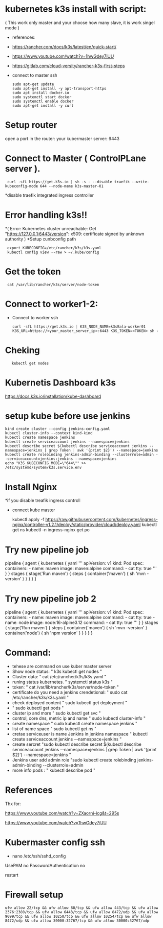 # kubernetes k3s install with script:
( This work only master and your choose how many slave, it is work singel mode )

- references: 
- https://rancher.com/docs/k3s/latest/en/quick-start/
- https://www.youtube.com/watch?v=1hwGdey7iUU
- https://gitlab.com/cloud-versity/rancher-k3s-first-steps

- connect to master ssh

      sudo apt-get update 
      sudo apt-get install -y apt-transport-https
      sudo apt install docker.io
      sudo systemctl start docker
      sudo systemctl enable docker
      sudo apt-get install -y curl
  
# Setup router

open a port in the router: your kubermaster server: 6443

# Connect to Master ( ControlPLane server ). 

     curl -sfL https://get.k3s.io | sh -s - --disable traefik --write-kubeconfig-mode 644 --node-name k3s-master-01
     
 *disable traefik integrated ingress controller
 
 # Error handling k3s!!
 *( Error: Kubernetes cluster unreachable: Get "https://127.0.0.1:6443/version": x509: certificate signed by unknown authority )
 *Setup cunbconfig path
 
     export KUBECONFIG=/etc/rancher/k3s/k3s.yaml
     kubectl config view --raw > ~/.kube/config
      
# Get the token

     cat /var/lib/rancher/k3s/server/node-token
     
# Connect to worker1-2:

- Connect to worker ssh

      curl -sfL https://get.k3s.io | K3S_NODE_NAME=k3sBala-worker01 K3S_URL=https://<your_master_server_ip>:6443 K3S_TOKEN=<TOKEN> sh - 
             

# Cheking

       kubectl get nodes
       
# Kubernetis Dashboard k3s

https://docs.k3s.io/installation/kube-dashboard


# setup kube before use jenkins


    kind create cluster --config jenkins-config.yaml
    kubectl cluster-info --context kind-kind
    kubectl create namespace jenkins
    kubectl create serviceaccount jenkins --namespace=jenkins
    kubectl describe secret $(kubectl describe serviceaccount jenkins --namespace=jenkins | grep Token | awk '{print $2}') --namespace=jenkins
    kubectl create rolebinding jenkins-admin-binding --clusterrole=admin --serviceaccount=jenkins:jenkins --namespace=jenkins
    echo "K3S_KUBECONFIG_MODE=\"644\"" >> /etc/systemd/system/k3s.service.env



#  Install Nginx
 *if you disable treafik ingress controll
 
- connect kube master

    kubectl apply -f https://raw.githubusercontent.com/kubernetes/ingress-nginx/controller-v1.2.1/deploy/static/provider/cloud/deploy.yaml
    kubectl get ns
    kubectl -n ingress-nginx get po

# Try new pipeline job

pipeline {
  agent {
    kubernetes {
      yaml '''
        apiVersion: v1
        kind: Pod
        spec:
          containers:
          - name: maven
            image: maven:alpine
            command:
            - cat
            tty: true
        '''
    }
  }
  stages {
    stage('Run maven') {
      steps {
        container('maven') {
          sh 'mvn -version'
        }
      }
    }
  }
}

# Try new pipeline job 2

pipeline {
  agent {
    kubernetes {
      yaml '''
        apiVersion: v1
        kind: Pod
        spec:
          containers:
          - name: maven
            image: maven:alpine
            command:
            - cat
            tty: true
          - name: node
            image: node:16-alpine3.12
            command:
            - cat
            tty: true
        '''
    }
  }
  stages {
    stage('Run maven') {
      steps {
        container('maven') {
          sh 'mvn -version'
        }
        container('node') {
          sh 'npm version'
        }
      }
    }
  }
}

# Command:

- tehese are command on use kuber master server
- Show node status: " k3s kubectl get nodes "
- Cluster data: " cat /etc/rancher/k3s/k3s.yaml "
- runing status kubernetes. " systemctl status k3s "
- token: " cat /var/lib/rancher/k3s/server/node-token "
- certificate do you need a jenkins crendetional: " sudo cat /etc/rancher/k3s/k3s.yaml "
- check deployed content " sudo kubectl get deployment "
- " sudo kubectl get pods "
- cluster ip and more " sudo kubectl get svc  "
- control, core dns, metric ip and name " sudo kubectl cluster-info "
- create namespace " sudo kubectl create namespace jenkins "
- list of name space " sudo kubectl get ns "
- cretae serviceuser is name Jenkins in jenkins namespace " kubectl create serviceaccount jenkins --namespace=jenkins "
- create sercret "sudo kubectl describe secret $(kubectl describe serviceaccount jenkins --namespace=jenkins | grep Token | awk '{print $2}') --namespace=jenkins "
- Jenkins user add admin role "sudo kubectl create rolebinding jenkins-admin-binding --clusterrole=admin 
- more info pods : " kubectl describe pod "

# References

Thx for: 

https://www.youtube.com/watch?v=ZXaorni-icg&t=295s

https://www.youtube.com/watch?v=1hwGdey7iUU

# Kubermaster config ssh

  - nano /etc/ssh/sshd_config

  UsePAM no
  PasswordAuthentication no

  restart

# Firewall setup

    ufw allow 22/tcp && ufw allow 80/tcp && ufw allow 443/tcp && ufw allow 2376:2380/tcp && ufw allow 6443/tcp && ufw allow 8472/udp && ufw allow 9099/tcp && ufw allow 10250/tcp && ufw allow 10254/tcp && ufw allow 8472/udp && ufw allow 30000:32767/tcp && ufw allow 30000:32767/udp

